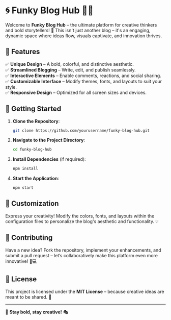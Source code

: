 # 🌀 Funky Blog Hub 🎨✨

Welcome to **Funky Blog Hub** – the ultimate platform for creative thinkers and bold storytellers! 🚀 This isn't just another blog – it's an engaging, dynamic space where ideas flow, visuals captivate, and innovation thrives.

## 🌟 Features

✅ **Unique Design** – A bold, colorful, and distinctive aesthetic.  
✅ **Streamlined Blogging** – Write, edit, and publish seamlessly.  
✅ **Interactive Elements** – Enable comments, reactions, and social sharing.  
✅ **Customizable Interface** – Modify themes, fonts, and layouts to suit your style.  
✅ **Responsive Design** – Optimized for all screen sizes and devices.

## 🚀 Getting Started

1. **Clone the Repository**:  
   ```bash
   git clone https://github.com/yourusername/funky-blog-hub.git
   ```
2. **Navigate to the Project Directory**:  
   ```bash
   cd funky-blog-hub
   ```
3. **Install Dependencies** (if required):  
   ```bash
   npm install
   ```
4. **Start the Application**:  
   ```bash
   npm start
   ```

## 🎨 Customization

Express your creativity! Modify the colors, fonts, and layouts within the configuration files to personalize the blog's aesthetic and functionality. 💡

## 📌 Contributing

Have a new idea? Fork the repository, implement your enhancements, and submit a pull request – let’s collaboratively make this platform even more innovative! 🕺💻

## 📜 License

This project is licensed under the **MIT License** – because creative ideas are meant to be shared. 🎤

---

🎉 **Stay bold, stay creative!** 🎭

